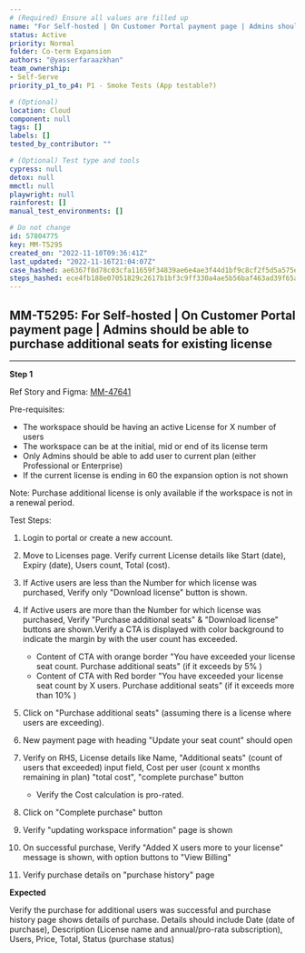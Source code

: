 ```yaml
---
# (Required) Ensure all values are filled up
name: "For Self-hosted | On Customer Portal payment page | Admins should be able to purchase additional seats for existing license"
status: Active
priority: Normal
folder: Co-term Expansion
authors: "@yasserfaraazkhan"
team_ownership:
- Self-Serve
priority_p1_to_p4: P1 - Smoke Tests (App testable?)

# (Optional)
location: Cloud
component: null
tags: []
labels: []
tested_by_contributor: ""

# (Optional) Test type and tools
cypress: null
detox: null
mmctl: null
playwright: null
rainforest: []
manual_test_environments: []

# Do not change
id: 57804775
key: MM-T5295
created_on: "2022-11-10T09:36:41Z"
last_updated: "2022-11-16T21:04:07Z"
case_hashed: ae6367f8d78c03cfa11659f34839ae6e4ae3f44d1bf9c8cf2f5d5a575e00cd304c21138ecb33a0f2449acc7f6fe9aced
steps_hashed: ece4fb188e07051829c2617b1bf3c9ff330a4ae5b56baf463ad39f65ab2137ad1ce92c640cc6826c77c03308266b11c1
---
```


<!-- (Auto-generated) Based on frontmatter's "key" and "name" -->

## MM-T5295: For Self-hosted | On Customer Portal payment page | Admins should be able to purchase additional seats for existing license

---

**Step 1**

Ref Story and Figma: [MM-47641](https://mattermost.atlassian.net/browse/MM-47641)

Pre-requisites:

- The workspace should be having an active License for X number of users
- The workspace can be at the initial, mid or end of its license term
- Only Admins should be able to add user to current plan (either Professional or Enterprise)
- If the current license is ending in 60 the expansion option is not shown

Note: Purchase additional license is only available if the workspace is not in a renewal period.

Test Steps:

1. Login to portal or create a new account.

2. Move to Licenses page. Verify current License details like Start (date), Expiry (date), Users count, Total (cost).

3. If Active users are less than the Number for which license was purchased, Verify only "Download license" button is shown.

4. If Active users are more than the Number for which license was purchased, Verify "Purchase additional seats" & "Download license" buttons are shown.Verify a CTA is displayed with color background to indicate the margin by with the user count has exceeded.

   - Content of CTA with orange border "You have exceeded your license seat count. Purchase additional seats" (if it exceeds by 5% )
   - Content of CTA with Red border "You have exceeded your license seat count by X users. Purchase additional seats" (if it exceeds more than 10% )

5. Click on "Purchase additional seats" (assuming there is a license where users are exceeding).

6. New payment page with heading "Update your seat count" should open

7. Verify on RHS, License details like Name, "Additional seats" (count of users that exceeded) input field, Cost per user (count x months remaining in plan) "total cost", "complete purchase" button

   - Verify the Cost calculation is pro-rated.

8. Click on "Complete purchase" button

9. Verify "updating workspace information" page is shown

10. On successful purchase, Verify "Added X users more to your license" message is shown, with option buttons to "View Billing"

11. Verify purchase details on "purchase history" page

**Expected**

Verify the purchase for additional users was successful and purchase history page shows details of purchase. Details should include Date (date of purchase), Description (License name and annual/pro-rata subscription), Users, Price, Total, Status (purchase status)
